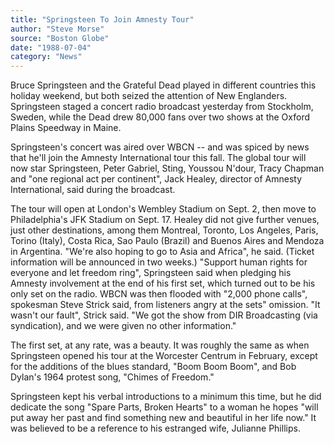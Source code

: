 ```yaml
---
title: "Springsteen To Join Amnesty Tour"
author: "Steve Morse"
source: "Boston Globe"
date: "1988-07-04"
category: "News"
---
```


Bruce Springsteen and the Grateful Dead played in different countries this holiday weekend, but both seized the attention of New Englanders. Springsteen staged a concert radio broadcast yesterday from Stockholm, Sweden, while the Dead drew 80,000 fans over two shows at the Oxford Plains Speedway in Maine.

Springsteen's concert was aired over WBCN -- and was spiced by news that he'll join the Amnesty International tour this fall. The global tour will now star Springsteen, Peter Gabriel, Sting, Youssou N'dour, Tracy Chapman and "one regional act per continent", Jack Healey, director of Amnesty International, said during the broadcast.

The tour will open at London's Wembley Stadium on Sept. 2, then move to Philadelphia's JFK Stadium on Sept. 17. Healey did not give further venues, just other destinations, among them Montreal, Toronto, Los Angeles, Paris, Torino (Italy), Costa Rica, Sao Paulo (Brazil) and Buenos Aires and Mendoza in Argentina. "We're also hoping to go to Asia and Africa", he said. (Ticket information will be announced in two weeks.) "Support human rights for everyone and let freedom ring", Springsteen said when pledging his Amnesty involvement at the end of his first set, which turned out to be his only set on the radio. WBCN was then flooded with "2,000 phone calls", spokesman Steve Strick said, from listeners angry at the sets" omission. "It wasn't our fault", Strick said. "We got the show from DIR Broadcasting (via syndication), and we were given no other information."

The first set, at any rate, was a beauty. It was roughly the same as when Springsteen opened his tour at the Worcester Centrum in February, except for the additions of the blues standard, "Boom Boom Boom", and Bob Dylan's 1964 protest song, "Chimes of Freedom."

Springsteen kept his verbal introductions to a minimum this time, but he did dedicate the song "Spare Parts, Broken Hearts" to a woman he hopes "will put away her past and find something new and beautiful in her life now." It was believed to be a reference to his estranged wife, Julianne Phillips.